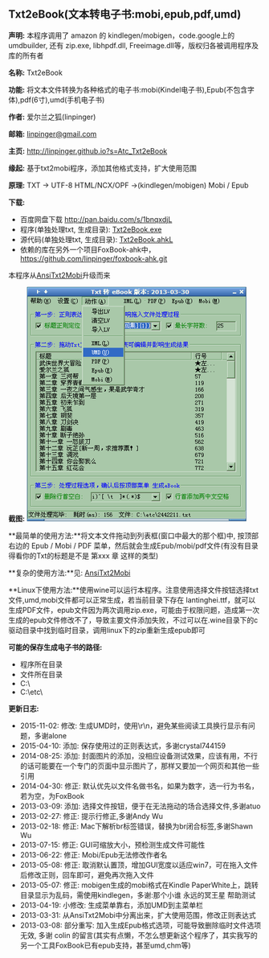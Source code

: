 Txt2eBook(文本转电子书:mobi,epub,pdf,umd)
-----------------------------------------
**声明:** 本程序调用了 amazon 的 kindlegen/mobigen，code.google上的umdbuilder, 还有 zip.exe, libhpdf.dll, Freeimage.dll等，版权归各被调用程序及库的所有者

**名称:** Txt2eBook  

**功能:** 将文本文件转换为各种格式的电子书:mobi(Kindel电子书),Epub(不包含字体),pdf(6寸),umd(手机电子书)

**作者:** 爱尔兰之狐(linpinger)

**邮箱:** [linpinger@gmail.com](mailto:linpinger@gmail.com)

**主页:** <http://linpinger.github.io?s=Atc_Txt2eBook>

**缘起:** 基于txt2mobi程序，添加其他格式支持，扩大使用范围

**原理:** TXT -\> UTF-8 HTML/NCX/OPF -\>(kindlegen/mobigen) Mobi / Epub

**下载:**
-   百度网盘下载 <http://pan.baidu.com/s/1bnqxdjL>
-   程序(单独处理txt, 生成目录): [Txt2eBook.exe](../../releases/download/Txt2eBook/Txt2eBook.exe)
-   源代码(单独处理txt, 生成目录): [Txt2eBook.ahkL](Txt2eBook.ahkL)
-   依赖的库在另外一个项目FoxBook-ahk中，<https://github.com/linpinger/foxbook-ahk.git>

本程序从[AnsiTxt2Mobi](../mobi/AnsiTxt2Mobi.html)升级而来

**截图:**
 ![](Txt2eBook.png)

**最简单的使用方法:**将文本文件拖动到列表框(窗口中最大的那个框)中, 按顶部右边的 Epub / Mobi / PDF 菜单，然后就会生成Epub/mobi/pdf文件(有没有目录得看你的Txt的标题是不是 第xxx 章 这样的类型)

**复杂的使用方法:**见: [AnsiTxt2Mobi](../mobi/AnsiTxt2Mobi.html)

**Linux下使用方法:**使用wine可以运行本程序。注意使用选择文件按钮选择txt文件,umd,mobi文件都可以正常生成，若当前目录下存在 lantinghei.ttf，就可以生成PDF文件，epub文件因为两次调用zip.exe，可能由于权限问题，造成第一次生成的epub文件修改不了，导致主要文件添加失败，不过可以在.wine目录下的c驱动目录中找到临时目录，调用linux下的zip重新生成epub即可

**可能的保存生成电子书的路径:**

-   程序所在目录
-   文件所在目录
-   C:\\
-   C:\\etc\\

**更新日志:**

-   2015-11-02: 修改: 生成UMD时，使用\r\n，避免某些阅读工具换行显示有问题，多谢alone
-   2015-04-10: 添加: 保存使用过的正则表达式，多谢crystal744159
-   2014-08-25: 添加: 封面图片的添加，没相应设备测试效果，应该有用，不行的话可能要在一个专门的页面中显示图片了，那样又要加一个网页和其他一些引用
-   2014-04-30: 修正: 默认优先以文件名做书名，如果为数字，选一行为书名，若为空，为FoxBook
-   2013-03-09: 添加: 选择文件按钮，便于在无法拖动的场合选择文件,多谢atuo
-   2013-02-27: 修正: 提示行修正,多谢Andy Wu
-   2013-02-18: 修正: Mac下解析br标签错误，替换为br闭合标签,多谢Shawn Wu 
-   2013-07-15: 修正: GUI可缩放大小，预检测生成文件可能性
-   2013-06-22: 修正: Mobi/Epub无法修改作者名
-   2013-05-08: 修正: 取消默认置顶，增加GUI宽度以适应win7，可在拖入文件后修改正则，回车即可，避免再次拖入文件
-   2013-05-07: 修正: mobigen生成的mobi格式在Kindle PaperWhite上，跳转目录显示为乱码，需使用kindlegen，多谢:那个小谁 永远的冥王星 帮助测试
-   2013-04-19: 小修改: 生成菜单靠右，添加UMD到主菜单栏
-   2013-03-31: 从AnsiTxt2Mobi中分离出来，扩大使用范围，修改正则表达式
-   2013-03-08: 部分重写: 加入生成Epub格式选项，可能导致删除临时文件选项无效, 多谢 colin 的留言(其实有点懒，不怎么想更新这个程序了，其实我写的另一个工具FoxBook已有epub支持，甚至umd,chm等)


